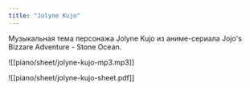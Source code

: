 ```yaml
---
title: "Jolyne Kujo"
---
```

Музыкальная тема персонажа Jolyne Kujo из аниме-сериала Jojo's Bizzare Adventure - Stone Ocean.

![[piano/sheet/jolyne-kujo-mp3.mp3]]

![[piano/sheet/jolyne-kujo-sheet.pdf]]